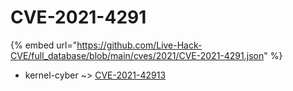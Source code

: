 # CVE-2021-4291
{% embed url="https://github.com/Live-Hack-CVE/full_database/blob/main/cves/2021/CVE-2021-4291.json" %}

* kernel-cyber ~> [CVE-2021-42913](https://www.alice-snow.ru/2021/database/cve-2021-4291/cve-2021-42913-kernel-cyber)